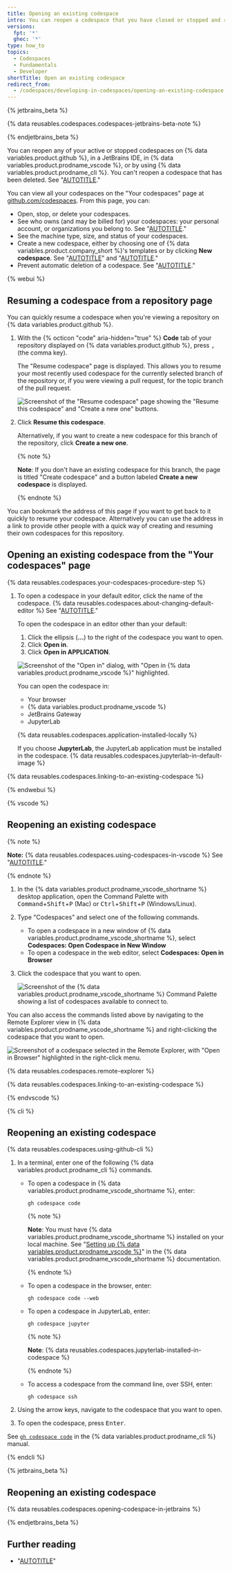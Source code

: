 ```yaml
---
title: Opening an existing codespace
intro: You can reopen a codespace that you have closed or stopped and return to your work.
versions:
  fpt: '*'
  ghec: '*'
type: how_to
topics:
  - Codespaces
  - Fundamentals
  - Developer
shortTitle: Open an existing codespace
redirect_from:
  - /codespaces/developing-in-codespaces/opening-an-existing-codespace
---
```


{% jetbrains_beta %}

{% data reusables.codespaces.codespaces-jetbrains-beta-note %}

{% endjetbrains_beta %}

You can reopen any of your active or stopped codespaces on {% data variables.product.github %}, in a JetBrains IDE, in {% data variables.product.prodname_vscode %}, or by using {% data variables.product.prodname_cli %}. You can't reopen a codespace that has been deleted. See "[AUTOTITLE](/codespaces/getting-started/understanding-the-codespace-lifecycle)."

You can view all your codespaces on the "Your codespaces" page at [github.com/codespaces](https://github.com/codespaces). From this page, you can:

* Open, stop, or delete your codespaces.
* See who owns (and may be billed for) your codespaces: your personal account, or organizations you belong to. See "[AUTOTITLE](/billing/managing-billing-for-your-products/managing-billing-for-github-codespaces/about-billing-for-github-codespaces)."
* See the machine type, size, and status of your codespaces.
* Create a new codespace, either by choosing one of {% data variables.product.company_short %}'s templates or by clicking **New codespace**. See "[AUTOTITLE](/codespaces/developing-in-a-codespace/creating-a-codespace-from-a-template)" and "[AUTOTITLE](/codespaces/developing-in-a-codespace/creating-a-codespace-for-a-repository)."
* Prevent automatic deletion of a codespace. See "[AUTOTITLE](/codespaces/setting-your-user-preferences/configuring-automatic-deletion-of-your-codespaces?tool=webui#avoiding-automatic-deletion-of-codespaces)."

{% webui %}

## Resuming a codespace from a repository page

You can quickly resume a codespace when you're viewing a repository on {% data variables.product.github %}.

1. With the {% octicon "code" aria-hidden="true" %} **Code** tab of your repository displayed on {% data variables.product.github %}, press <kbd>,</kbd> (the comma key).

   The "Resume codespace" page is displayed. This allows you to resume your most recently used codespace for the currently selected branch of the repository or, if you were viewing a pull request, for the topic branch of the pull request.

   ![Screenshot of the "Resume codespace" page showing the "Resume this codespace" and "Create a new one" buttons.](/assets/images/help/codespaces/resume-codespace.png)

1. Click **Resume this codespace**.

   Alternatively, if you want to create a new codespace for this branch of the repository, click **Create a new one**.

   {% note %}

   **Note**: If you don't have an existing codespace for this branch, the page is titled "Create codespace" and a button labeled **Create a new codespace** is displayed.

   {% endnote %}

You can bookmark the address of this page if you want to get back to it quickly to resume your codespace. Alternatively you can use the address in a link to provide other people with a quick way of creating and resuming their own codespaces for this repository.

## Opening an existing codespace from the "Your codespaces" page

{% data reusables.codespaces.your-codespaces-procedure-step %}
1. To open a codespace in your default editor, click the name of the codespace. {% data reusables.codespaces.about-changing-default-editor %} See "[AUTOTITLE](/codespaces/setting-your-user-preferences/setting-your-default-editor-for-github-codespaces)."

   To open the codespace in an editor other than your default:

   1. Click the ellipsis (**...**) to the right of the codespace you want to open.
   1. Click **Open in**.
   1. Click **Open in APPLICATION**.

   ![Screenshot of the "Open in" dialog, with "Open in {% data variables.product.prodname_vscode %}" highlighted.](/assets/images/help/codespaces/open-codespace-in-another-editor.png)

   You can open the codespace in:
   * Your browser
   * {% data variables.product.prodname_vscode %}
   * JetBrains Gateway
   * JupyterLab

   {% data reusables.codespaces.application-installed-locally %}

   If you choose **JupyterLab**, the JupyterLab application must be installed in the codespace. {% data reusables.codespaces.jupyterlab-in-default-image %}

{% data reusables.codespaces.linking-to-an-existing-codespace %}

{% endwebui %}

{% vscode %}

## Reopening an existing codespace

{% note %}

**Note:** {% data reusables.codespaces.using-codespaces-in-vscode %} See "[AUTOTITLE](/codespaces/developing-in-a-codespace/using-github-codespaces-in-visual-studio-code)."

{% endnote %}

1. In the {% data variables.product.prodname_vscode_shortname %} desktop application, open the Command Palette with <kbd>Command</kbd>+<kbd>Shift</kbd>+<kbd>P</kbd> (Mac) or <kbd>Ctrl</kbd>+<kbd>Shift</kbd>+<kbd>P</kbd> (Windows/Linux).
1. Type "Codespaces" and select one of the following commands.
   * To open a codespace in a new window of {% data variables.product.prodname_vscode_shortname %}, select **Codespaces: Open Codespace in New Window**
   * To open a codespace in the web editor, select **Codespaces: Open in Browser**
1. Click the codespace that you want to open.

   ![Screenshot of the {% data variables.product.prodname_vscode_shortname %} Command Palette showing a list of codespaces available to connect to.](/assets/images/help/codespaces/open-codespace-from-vscode.png)

You can also access the commands listed above by navigating to the Remote Explorer view in {% data variables.product.prodname_vscode_shortname %} and right-clicking the codespace that you want to open.

![Screenshot of a codespace selected in the Remote Explorer, with "Open in Browser" highlighted in the right-click menu.](/assets/images/help/codespaces/open-codespace-remote-explorer.png)

{% data reusables.codespaces.remote-explorer %}

{% data reusables.codespaces.linking-to-an-existing-codespace %}

{% endvscode %}

{% cli %}

## Reopening an existing codespace

{% data reusables.codespaces.using-github-cli %}

1. In a terminal, enter one of the following {% data variables.product.prodname_cli %} commands.
   * To open a codespace in {% data variables.product.prodname_vscode_shortname %}, enter:

     ```shell copy
     gh codespace code
     ```

     {% note %}

     **Note**: You must have {% data variables.product.prodname_vscode_shortname %} installed on your local machine. See "[Setting up {% data variables.product.prodname_vscode %}](https://code.visualstudio.com/docs/setup/setup-overview)" in the {% data variables.product.prodname_vscode_shortname %} documentation.

     {% endnote %}

   * To open a codespace in the browser, enter:

     ```shell copy
     gh codespace code --web
     ```

   * To open a codespace in JupyterLab, enter:

     ```shell copy
     gh codespace jupyter
     ```

     {% note %}

     **Note**: {% data reusables.codespaces.jupyterlab-installed-in-codespace %}

     {% endnote %}

   * To access a codespace from the command line, over SSH, enter:

     ```shell copy
     gh codespace ssh
     ```

1. Using the arrow keys, navigate to the codespace that you want to open.
1. To open the codespace, press <kbd>Enter</kbd>.

See [`gh codespace code`](https://cli.github.com/manual/gh_codespace_code) in the {% data variables.product.prodname_cli %} manual.

{% endcli %}

{% jetbrains_beta %}

## Reopening an existing codespace

{% data reusables.codespaces.opening-codespace-in-jetbrains %}

{% endjetbrains_beta %}

## Further reading

* "[AUTOTITLE](/rest/codespaces/organizations)"
